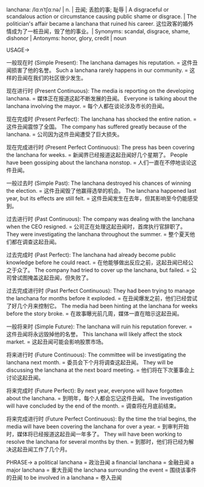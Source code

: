 lanchana: /lɑːnˈtʃɑːnə/ | n. |  丑闻; 丢脸的事; 耻辱 | A disgraceful or scandalous action or circumstance causing public shame or disgrace. |  The politician's affair became a lanchana that ruined his career.  这位政客的婚外情成为了一桩丑闻，毁了他的事业。| Synonyms: scandal, disgrace, shame, dishonor | Antonyms: honor, glory, credit | noun


USAGE->

一般现在时 (Simple Present):
The lanchana damages his reputation. = 这件丑闻损害了他的名誉。
Such a lanchana rarely happens in our community. = 这样的丑闻在我们的社区很少发生。

现在进行时 (Present Continuous):
The media is reporting on the developing lanchana. = 媒体正在报道这起不断发展的丑闻。
Everyone is talking about the lanchana involving the mayor. = 每个人都在谈论涉及市长的丑闻。

现在完成时 (Present Perfect):
The lanchana has shocked the entire nation. = 这件丑闻震惊了全国。
The company has suffered greatly because of the lanchana. = 公司因为这件丑闻遭受了巨大损失。

现在完成进行时 (Present Perfect Continuous):
The press has been covering the lanchana for weeks. = 新闻界已经报道这起丑闻好几个星期了。
People have been gossiping about the lanchana nonstop. = 人们一直在不停地谈论这件丑闻。

一般过去时 (Simple Past):
The lanchana destroyed his chances of winning the election. = 这件丑闻毁了他赢得选举的机会。
The lanchana happened last year, but its effects are still felt. =  这件丑闻发生在去年，但其影响至今仍能感受到。

过去进行时 (Past Continuous):
The company was dealing with the lanchana when the CEO resigned. = 公司正在处理这起丑闻时，首席执行官辞职了。
They were investigating the lanchana throughout the summer. = 整个夏天他们都在调查这起丑闻。

过去完成时 (Past Perfect):
The lanchana had already become public knowledge before he could react. = 在他能够做出反应之前，这起丑闻已经公之于众了。
The company had tried to cover up the lanchana, but failed. = 公司曾试图掩盖这起丑闻，但失败了。

过去完成进行时 (Past Perfect Continuous):
They had been trying to manage the lanchana for months before it exploded. = 在丑闻爆发之前，他们已经尝试了好几个月来控制它。
The media had been hinting at the lanchana for weeks before the story broke. = 在故事曝光前几周，媒体一直在暗示这起丑闻。

一般将来时 (Simple Future):
The lanchana will ruin his reputation forever. = 这件丑闻将永远毁掉他的名誉。
This lanchana will likely affect the stock market. = 这起丑闻可能会影响股票市场。

将来进行时 (Future Continuous):
The committee will be investigating the lanchana next month. = 委员会下个月将调查这起丑闻。
They will be discussing the lanchana at the next board meeting. = 他们将在下次董事会上讨论这起丑闻。

将来完成时 (Future Perfect):
By next year, everyone will have forgotten about the lanchana. = 到明年，每个人都会忘记这件丑闻。
The investigation will have concluded by the end of the month. = 调查将在月底前结束。

将来完成进行时 (Future Perfect Continuous):
By the time the trial begins, the media will have been covering the lanchana for over a year. = 到审判开始时，媒体将已经报道这起丑闻一年多了。
They will have been working to resolve the lanchana for several months by then. = 到那时，他们将已经为解决这起丑闻工作了几个月。


PHRASE->
a political lanchana = 政治丑闻
a financial lanchana = 金融丑闻
a major lanchana =  重大丑闻
the lanchana surrounding the event = 围绕该事件的丑闻
to be involved in a lanchana = 卷入丑闻
